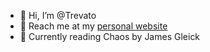 - 👋 Hi, I’m @Trevato
- 🎯 Reach me at my [personal website](https://trevato.dev)
- 📖 Currently reading Chaos by James Gleick
